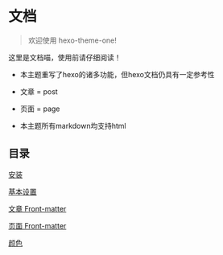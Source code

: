 # 文档

> 欢迎使用 hexo-theme-one!

这里是文档喵，使用前请仔细阅读！

* 本主题重写了hexo的诸多功能，但hexo文档仍具有一定参考性

* 文章 = post

* 页面 = page

* 本主题所有markdown均支持html

## 目录

[安装](./setup.md)

[基本设置](./setting.md)

[文章 Front-matter](./Post-Front-matter.md)

[页面 Front-matter](./Page-Front-matter.md)

[颜色](./color.md)